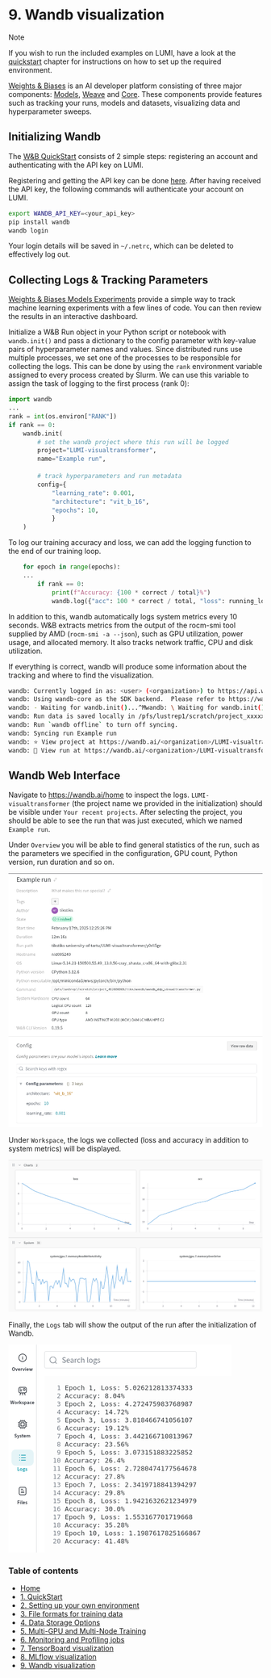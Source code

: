 # 9. Wandb visualization

> [!NOTE]  
> If you wish to run the included examples on LUMI, have a look at the [quickstart](https://github.com/Lumi-supercomputer/LUMI-AI-Guide/tree/main/1-quickstart#readme) chapter for instructions on how to set up the required environment.

[Weights & Biases](https://docs.wandb.ai/guides) is an AI developer platform consisting of three major components: [Models](https://docs.wandb.ai/guides/models/), [Weave](https://wandb.github.io/weave/) and [Core](https://docs.wandb.ai/guides/core/). These components provide features such as tracking your runs, models and datasets, visualizing data and hyperparameter sweeps.


## Initializing Wandb

The [W&B QuickStart](https://docs.wandb.ai/quickstart/) consists of 2 simple steps: registering an account and authenticating with the API key on LUMI.

Registering and getting the API key can be done [here](https://wandb.ai/authorize). After having received the API key, the following commands will authenticate your account on LUMI.

```bash
export WANDB_API_KEY=<your_api_key>
pip install wandb
wandb login
```

Your login details will be saved in `~/.netrc`, which can be deleted to effectively log out.

## Collecting Logs & Tracking Parameters

[Weights & Biases Models Experiments](https://docs.wandb.ai/guides/track/) provide a simple way to track machine learning experiments with a few lines of code. You can then review the results in an interactive dashboard.

Initialize a W&B Run object in your Python script or notebook with `wandb.init()` and pass a dictionary to the config parameter with key-value pairs of hyperparameter names and values. Since distributed runs use multiple processes, we set one of the processes to be responsible for collecting the logs. This can be done by using the `rank` environment variable assigned to every process created by Slurm. We can use this variable to assign the task of logging to the first process (rank 0):
```python
import wandb
...
rank = int(os.environ["RANK"])
if rank == 0:
    wandb.init(
        # set the wandb project where this run will be logged
        project="LUMI-visualtransformer",
        name="Example run",

        # track hyperparameters and run metadata
        config={
            "learning_rate": 0.001,
            "architecture": "vit_b_16",
            "epochs": 10,
            }
    )

```

To log our training accuracy and loss, we can add the logging function to the end of our training loop.

```python
    for epoch in range(epochs):
    ...
        if rank == 0:
            print(f"Accuracy: {100 * correct / total}%")
            wandb.log({"acc": 100 * correct / total, "loss": running_loss/len(train_loader)})
```

In addition to this, wandb automatically logs system metrics every 10 seconds. W&B extracts metrics from the output of the rocm-smi tool supplied by AMD (`rocm-smi -a --json`), such as GPU utilization, power usage, and allocated memory. It also tracks network traffic, CPU and disk utilization.

If everything is correct, wandb will produce some information about the tracking and where to find the visualization.
```bash
wandb: Currently logged in as: <user> (<organization>) to https://api.wandb.ai. Use `wandb login --relogin` to force relogin
wandb: Using wandb-core as the SDK backend.  Please refer to https://wandb.me/wandb-core for more information.
wandb: - Waiting for wandb.init()...^Mwandb: \ Waiting for wandb.init()...^Mwandb: Tracking run with wandb version 0.19.5
wandb: Run data is saved locally in /pfs/lustrep1/scratch/project_xxxxxxxxx/dir/wandb/wandb/run-20250217_125546-0ztzgx0x
wandb: Run `wandb offline` to turn off syncing.
wandb: Syncing run Example run
wandb: ⭐️ View project at https://wandb.ai/<organization>/LUMI-visualtransformer
wandb: 🚀 View run at https://wandb.ai/<organization>/LUMI-visualtransformer/runs/0ztzgx0x

```


## Wandb Web Interface

Navigate to https://wandb.ai/home to inspect the logs. `LUMI-visualtransformer` (the project name we provided in the initialization) should be visible under `Your recent projects`. After selecting the project, you should be able to see the run that was just executed, which we named `Example run`. 

Under `Overview` you will be able to find general statistics of the run, such as the parameters we specified in the configuration, GPU count, Python version, run duration and so on.

![Wandb Overview](../assets/images/wandb_overview.png)

Under `Workspace`, the logs we collected (loss and accuracy in addition to system metrics) will be displayed.

![Wandb Workspace](../assets/images/wandb_workspace.png)

Finally, the `Logs` tab will show the output of the run after the initialization of Wandb. 

![Wandb Logs](../assets/images/wandb_logs.png)

### Table of contents

- [Home](..#readme)
- [1. QuickStart](https://github.com/Lumi-supercomputer/LUMI-AI-Guide/tree/main/1-quickstart#readme)
- [2. Setting up your own environment](https://github.com/Lumi-supercomputer/LUMI-AI-Guide/tree/main/2-setting-up-environment#readme)
- [3. File formats for training data](https://github.com/Lumi-supercomputer/LUMI-AI-Guide/tree/main/3-file-formats#readme)
- [4. Data Storage Options](https://github.com/Lumi-supercomputer/LUMI-AI-Guide/tree/main/4-data-storage#readme)
- [5. Multi-GPU and Multi-Node Training](https://github.com/Lumi-supercomputer/LUMI-AI-Guide/tree/main/5-multi-gpu-and-node#readme)
- [6. Monitoring and Profiling jobs](https://github.com/Lumi-supercomputer/LUMI-AI-Guide/tree/main/6-monitoring-and-profiling#readme)
- [7. TensorBoard visualization](https://github.com/Lumi-supercomputer/LUMI-AI-Guide/tree/main/7-TensorBoard-visualization#readme)
- [8. MLflow visualization](https://github.com/Lumi-supercomputer/LUMI-AI-Guide/tree/main/8-MLflow-visualization#readme)
- [9. Wandb visualization](https://github.com/Lumi-supercomputer/LUMI-AI-Guide/tree/main/9-Wandb-visualization#readme)
